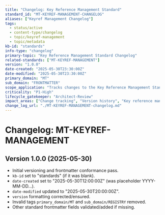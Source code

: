 ```yaml
---
title: "Changelog: Key Reference Management Standard"
standard_id: "MT-KEYREF-MANAGEMENT-CHANGELOG"
aliases: ["Keyref Management Changelog"]
tags:
  - status/active
  - content-type/changelog
  - topic/keyref-management
  - topic/metadata
kb-id: "standards"
info-type: "changelog"
primary-topic: "Key Reference Management Standard Changelog"
related-standards: ["MT-KEYREF-MANAGEMENT"]
version: "1.0.0"
date-created: "2025-05-30T23:30:00Z"
date-modified: "2025-05-30T23:30:00Z"
primary_domain: "MT"
sub_domain: "FRONTMATTER"
scope_application: "Tracks changes to the Key Reference Management Standard."
criticality: "P1-High"
lifecycle_gatekeeper: "Architect-Review"
impact_areas: ["Change tracking", "Version history", "Key reference management"]
change_log_url: "./MT-KEYREF-MANAGEMENT-changelog.md"
---
```


# Changelog: MT-KEYREF-MANAGEMENT

## Version 1.0.0 (2025-05-30)
- Initial versioning and frontmatter conformance pass.
- `kb-id` set to "standards" (if it was blank).
- `date-created` set to "2025-05-30T12:00:00Z" (was placeholder YYYY-MM-DD...).
- `date-modified` updated to "2025-05-30T20:00:00Z".
- `version` formatting corrected/ensured.
- Invalid tags `primary_domain/MT` and `sub_domain/REGISTRY` removed.
- Other standard frontmatter fields validated/added if missing.

